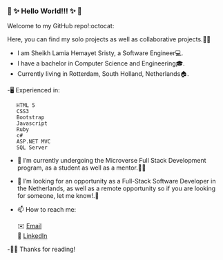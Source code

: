 ### 👋 ✨ Hello World!!! ✨ 👋  
Welcome to my GitHub repo!:octocat: 

Here, you can find my solo projects as well as collaborative projects.📔😊

 - I am Sheikh Lamia Hemayet Sristy, a Software Engineer💻. 
 - I have a bachelor in Computer Science and Engineering🎓.
 - Currently living in Rotterdam, South Holland, Netherlands🏠. 
   
 -🖥️ Experienced in:

       HTML 5
       CSS3
       Bootstrap
       Javascript
       Ruby       
       c#
       ASP.NET MVC
       SQL Server
      
       

- 🔭 I’m currently undergoing the Microverse Full Stack Development program, as a student as well as a mentor.🌟🌟

- 👀 I’m looking for an opportunity as a Full-Stack Software Developer in the Netherlands, as well as a remote opportunity so if you are looking for someone, let me know!.🙋

- 📫 How to reach me:

     
     ✉️ <a href="mailto:lamiasristy@gmail.com?subject=Hello Lamia!">Email</a>     
     💼 [LinkedIn](https://www.linkedin.com/in/lamia-hemayet-sristy/)
     
-✌🏼 Thanks for reading!     
